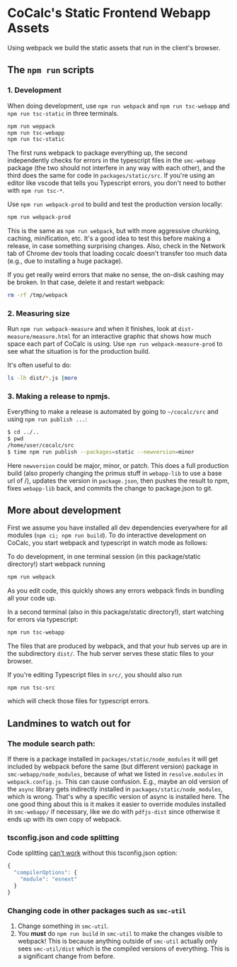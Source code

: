 # CoCalc's Static Frontend Webapp Assets

Using webpack we build the static assets that run in the client's browser.

## The `npm run` scripts

### 1. Development

When doing development, use `npm run webpack` and `npm run tsc-webapp` and `npm run tsc-static` in three terminals.

```sh
npm run weppack
npm run tsc-webapp
npm run tsc-static
```

The first runs webpack to package everything up, the second independently checks for errors in the typescript files in the `smc-webapp` package (the two should not interfere in any way with each other), and the third does the same for code in `packages/static/src`. If you're using an editor like vscode that tells you Typescript errors, you don't need to bother with `npm run tsc-*`.

Use `npm run webpack-prod` to build and test the production version locally:

```sh
npm run webpack-prod
```

This is the same as `npm run webpack`, but with more aggressive chunking, caching, minification, etc. It's a good idea to test this before making a release, in case something surprising changes.  Also, check in the Network tab of Chrome dev tools that loading cocalc doesn't transfer too much data (e.g., due to installing a huge package).

If you get really weird errors that make no sense, the on-disk cashing may be broken.  In that case, delete it and restart webpack:

```sh
rm -rf /tmp/webpack
```

### 2. Measuring size

Run `npm run webpack-measure` and when it finishes, look at `dist-measure/measure.html` for an interactive graphic that shows how much space each part of CoCalc is using.  Use `npm run webpack-measure-prod` to see what the situation is for the production build.

It's often useful to do:

```sh
ls -lh dist/*.js |more
```

### 3. Making a release to npmjs.

Everything to make a release is automated by going to `~/cocalc/src` and using `npm run publish ...`:

```sh
$ cd ../..
$ pwd
/home/user/cocalc/src
$ time npm run publish --packages=static --newversion=minor
```

Here `newversion` could be major, minor, or patch.  This does a full production build (also properly changing the primus stuff in `webapp-lib` to use a base url of /), updates the version in `package.json`, then pushes the result to npm, fixes `webapp-lib` back, and commits the change to package.json to git.

## More about development

First we assume you have installed all dev dependencies everywhere for all modules (`npm ci; npm run build`). To do interactive development on CoCalc, you start webpack and typescript in watch mode as follows:

To do development, in one terminal session (in this package/static directory!) start webpack running

```sh
npm run webpack
```

As you edit code, this quickly shows any errors webpack finds in bundling
all your code up.

In a second terminal (also in this package/static directory!), start watching for errors via typescript:

```sh
npm run tsc-webapp
```

The files that are produced by webpack, and that your hub serves up are in the subdirectory `dist/`.  The hub server serves these static files to your browser.

If you're editing Typescript files in `src/`, you should also run

```sh
npm run tsc-src
```

which will check those files for typescript errors.

## Landmines to watch out for

### The module search path:

If there is a package installed in `packages/static/node_modules` it will get included by webpack before the same (but different version) package in `smc-webapp/node_modules`, because of what we listed in `resolve.modules` in `webpack.config.js`. This can cause confusion. E.g., maybe an old version of the `async` library gets indirectly installed in `packages/static/node_modules`, which is wrong. That's why a specific version of async is installed here. The one good thing about this is it makes it easier to override modules installed in `smc-webapp/` if necessary, like we do with `pdfjs-dist` since otherwise it ends up with its own copy of webpack.

### tsconfig.json and code splitting

Code splitting [can't work](https://davidea.st/articles/webpack-typescript-code-split-wont-work) without this tsconfig.json option:

```js
{
  "compilerOptions": {
    "module": "esnext"
  }
}
```

### Changing code in other packages such as `smc-util`

1. Change something in `smc-util`.
2. You **must** do `npm run build` in `smc-util` to make the changes visible to webpack!  This is because anything outside of `smc-util` actually only sees `smc-util/dist` which is the compiled versions of everything.   This is a significant change from before.
